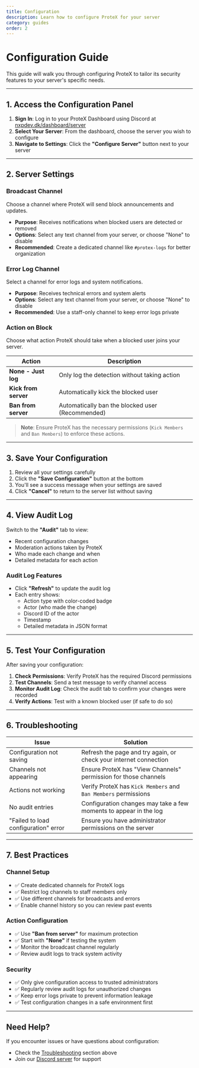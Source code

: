 ```yaml
---
title: Configuration
description: Learn how to configure ProteX for your server
category: guides
order: 2
---
```


# Configuration Guide

This guide will walk you through configuring ProteX to tailor its security features to your server's specific needs.

---

## 1. Access the Configuration Panel

1. **Sign In**: Log in to your ProteX Dashboard using Discord at [nxpdev.dk/dashboard/server](https://nxpdev.dk/dashboard/server)
2. **Select Your Server**: From the dashboard, choose the server you wish to configure
3. **Navigate to Settings**: Click the **"Configure Server"** button next to your server

---

## 2. Server Settings

### Broadcast Channel
Choose a channel where ProteX will send block announcements and updates.

- **Purpose**: Receives notifications when blocked users are detected or removed
- **Options**: Select any text channel from your server, or choose "None" to disable
- **Recommended**: Create a dedicated channel like `#protex-logs` for better organization

### Error Log Channel
Select a channel for error logs and system notifications.

- **Purpose**: Receives technical errors and system alerts
- **Options**: Select any text channel from your server, or choose "None" to disable
- **Recommended**: Use a staff-only channel to keep error logs private

### Action on Block
Choose what action ProteX should take when a blocked user joins your server.

| Action | Description |
|--------|-------------|
| **None - Just log** | Only log the detection without taking action |
| **Kick from server** | Automatically kick the blocked user |
| **Ban from server** | Automatically ban the blocked user (Recommended) |

> **Note**: Ensure ProteX has the necessary permissions (`Kick Members` and `Ban Members`) to enforce these actions.

---

## 3. Save Your Configuration

1. Review all your settings carefully
2. Click the **"Save Configuration"** button at the bottom
3. You'll see a success message when your settings are saved
4. Click **"Cancel"** to return to the server list without saving

---

## 4. View Audit Log

Switch to the **"Audit"** tab to view:
- Recent configuration changes
- Moderation actions taken by ProteX
- Who made each change and when
- Detailed metadata for each action

### Audit Log Features
- Click **"Refresh"** to update the audit log
- Each entry shows:
  - Action type with color-coded badge
  - Actor (who made the change)
  - Discord ID of the actor
  - Timestamp
  - Detailed metadata in JSON format

---

## 5. Test Your Configuration

After saving your configuration:

1. **Check Permissions**: Verify ProteX has the required Discord permissions
2. **Test Channels**: Send a test message to verify channel access
3. **Monitor Audit Log**: Check the audit tab to confirm your changes were recorded
4. **Verify Actions**: Test with a known blocked user (if safe to do so)

---

## 6. Troubleshooting

| Issue | Solution |
|-------|----------|
| Configuration not saving | Refresh the page and try again, or check your internet connection |
| Channels not appearing | Ensure ProteX has "View Channels" permission for those channels |
| Actions not working | Verify ProteX has `Kick Members` and `Ban Members` permissions |
| No audit entries | Configuration changes may take a few moments to appear in the log |
| "Failed to load configuration" error | Ensure you have administrator permissions on the server |

---

## 7. Best Practices

### Channel Setup
- ✅ Create dedicated channels for ProteX logs
- ✅ Restrict log channels to staff members only
- ✅ Use different channels for broadcasts and errors
- ✅ Enable channel history so you can review past events

### Action Configuration
- ✅ Use **"Ban from server"** for maximum protection
- ✅ Start with **"None"** if testing the system
- ✅ Monitor the broadcast channel regularly
- ✅ Review audit logs to track system activity

### Security
- ✅ Only give configuration access to trusted administrators
- ✅ Regularly review audit logs for unauthorized changes
- ✅ Keep error logs private to prevent information leakage
- ✅ Test configuration changes in a safe environment first

---

## Need Help?

If you encounter issues or have questions about configuration:
- Check the [Troubleshooting](#6-troubleshooting) section above
- Join our [Discord server](https://discord.gg/cBp3tee8hJ) for support